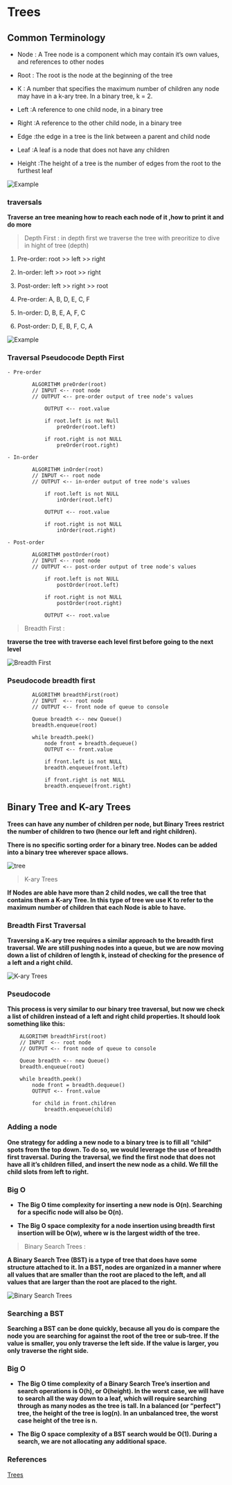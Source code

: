 # Trees

## Common Terminology 


* Node : A Tree node is a component which may contain it’s own values, and references to other nodes

* Root : The root is the node at the beginning of the tree 

* K : A number that specifies the maximum number of children any node may have in a k-ary tree. In a binary tree, k = 2.

* Left :A reference to one child node, in a binary tree

* Right :A reference to the other child node, in a binary tree

* Edge :the edge in a tree is the link between a parent and child node

* Leaf :A leaf is a node that does not have any children

* Height :The height of a tree is the number of edges from the root to the furthest leaf

![Example](https://codefellows.github.io/common_curriculum/data_structures_and_algorithms/Code_401/class-15/resources/images/BinaryTree1.PNG) 

### traversals

**Traverse an tree meaning how to reach each node of it ,how to print it and do more** 

> Depth First : in depth first we traverse the tree with preoritize to dive in hight of tree (depth)

1. Pre-order: root >> left >> right
2. In-order: left >> root >> right
3. Post-order: left >> right >> root



4. Pre-order: A, B, D, E, C, F
5. In-order: D, B, E, A, F, C
6. Post-order: D, E, B, F, C, A

![Example](https://codefellows.github.io/common_curriculum/data_structures_and_algorithms/Code_401/class-15/resources/images/tree-example.png) 

### Traversal Pseudocode Depth First

```
- Pre-order 

        ALGORITHM preOrder(root)
        // INPUT <-- root node
        // OUTPUT <-- pre-order output of tree node's values

            OUTPUT <-- root.value

            if root.left is not Null
                preOrder(root.left)

            if root.right is not NULL
                preOrder(root.right) 

- In-order 

        ALGORITHM inOrder(root)
        // INPUT <-- root node
        // OUTPUT <-- in-order output of tree node's values

            if root.left is not NULL
                inOrder(root.left)

            OUTPUT <-- root.value

            if root.right is not NULL
                inOrder(root.right)

- Post-order 

        ALGORITHM postOrder(root)
        // INPUT <-- root node
        // OUTPUT <-- post-order output of tree node's values

            if root.left is not NULL
                postOrder(root.left)

            if root.right is not NULL
                postOrder(root.right)

            OUTPUT <-- root.value

```
> Breadth First : 

**traverse the tree with traverse each level first before going to the next level** 

![Breadth First](https://codefellows.github.io/common_curriculum/data_structures_and_algorithms/Code_401/class-15/resources/images/tree-example.png) 

### Pseudocode breadth first
```
        ALGORITHM breadthFirst(root)
        // INPUT  <-- root node
        // OUTPUT <-- front node of queue to console

        Queue breadth <-- new Queue()
        breadth.enqueue(root)

        while breadth.peek()
            node front = breadth.dequeue()
            OUTPUT <-- front.value

            if front.left is not NULL
            breadth.enqueue(front.left)

            if front.right is not NULL
            breadth.enqueue(front.right) 
```
## Binary Tree and K-ary Trees 

**Trees can have any number of children per node, but Binary Trees restrict the number of children to two (hence our left and right children).**

**There is no specific sorting order for a binary tree. Nodes can be added into a binary tree wherever space allows.** 

![tree](https://codefellows.github.io/common_curriculum/data_structures_and_algorithms/Code_401/class-15/resources/images/BinaryTree2.PNG) 

> K-ary Trees 

**If Nodes are able have more than 2 child nodes, we call the tree that contains them a K-ary Tree. In this type of tree we use K to refer to the maximum number of children that each Node is able to have.** 

### Breadth First Traversal

**Traversing a K-ary tree requires a similar approach to the breadth first traversal. We are still pushing nodes into a queue, but we are now moving down a list of children of length k, instead of checking for the presence of a left and a right child.**

![K-ary Trees](https://codefellows.github.io/common_curriculum/data_structures_and_algorithms/Code_401/class-15/resources/images/KaryTree1.png)

### Pseudocode 

**This process is very similar to our binary tree traversal, but now we check a list of children instead of a left and right child properties. It should look something like this:** 

        ALGORITHM breadthFirst(root)
        // INPUT  <-- root node
        // OUTPUT <-- front node of queue to console

        Queue breadth <-- new Queue()
        breadth.enqueue(root)

        while breadth.peek()
            node front = breadth.dequeue()
            OUTPUT <-- front.value

            for child in front.children
                breadth.enqueue(child)

### Adding a node

**One strategy for adding a new node to a binary tree is to fill all “child” spots from the top down. To do so, we would leverage the use of breadth first traversal. During the traversal, we find the first node that does not have all it’s children filled, and insert the new node as a child. We fill the child slots from left to right.** 

### Big O

* **The Big O time complexity for inserting a new node is O(n). Searching for a specific node will also be O(n).** 

* **The Big O space complexity for a node insertion using breadth first insertion will be O(w), where w is the largest width of the tree.** 

> Binary Search Trees : 

**A Binary Search Tree (BST) is a type of tree that does have some structure attached to it. In a BST, nodes are organized in a manner where all values that are smaller than the root are placed to the left, and all values that are larger than the root are placed to the right.** 

![Binary Search Trees](https://codefellows.github.io/common_curriculum/data_structures_and_algorithms/Code_401/class-15/resources/images/BST1.PNG) 

### Searching a BST 

**Searching a BST can be done quickly, because all you do is compare the node you are searching for against the root of the tree or sub-tree. If the value is smaller, you only traverse the left side. If the value is larger, you only traverse the right side.** 

### Big O 

* **The Big O time complexity of a Binary Search Tree’s insertion and search operations is O(h), or O(height). In the worst case, we will have to search all the way down to a leaf, which will require searching through as many nodes as the tree is tall. In a balanced (or “perfect”) tree, the height of the tree is log(n). In an unbalanced tree, the worst case height of the tree is n.** 

* **The Big O space complexity of a BST search would be O(1). During a search, we are not allocating any additional space.** 

### References
[Trees](https://codefellows.github.io/common_curriculum/data_structures_and_algorithms/Code_401/class-15/resources/Trees.html)